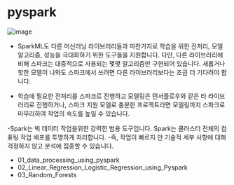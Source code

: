 # pyspark
![image](https://user-images.githubusercontent.com/47103479/108670145-b8384c80-7521-11eb-8e6c-e756adb4a1e2.png)

- SparkML도 다른 머신러닝 라이브러리들과 마찬가지로 학습을 위한 전처리, 모델 알고리즘, 성능을 극대화하기 위한 도구들을 지원합니다. 다만, 다른 라이브러리에 비해 스파크는 대중적으로 사용되는 몇몇 알고리즘만 구현되어 있습니다. 새롭거나 핫한 모델이 나와도 스파크에서 쓰려면 다른 라이브러리보다는 조금 더 기다려야 합니다.

- 학습에 필요한 전처리를 스파크로 진행하고 모델링은 텐서플로우와 같은 타 라이브러리로 진행하거나, 스파크 지원 모델로 충분한 프로젝트라면 모델링까지 스파크로 마무리하여 작업의 속도를 높일 수 있습니다.

-Spark는 빅 데이터 작업을위한 강력한 범용 도구입니다. Spark는 클러스터 전체의 컴퓨팅 작업 배포를 투명하게 처리합니다.
-즉, 작업이 빠르지 만 기술적 세부 사항에 대해 걱정하지 않고 분석에 집중할 수 있습니다. 
  * 01_data_processing_using_pyspark
  * 02_Linear_Regression_Logistic_Regression_using_Pyspark
  * 03_Random_Forests
